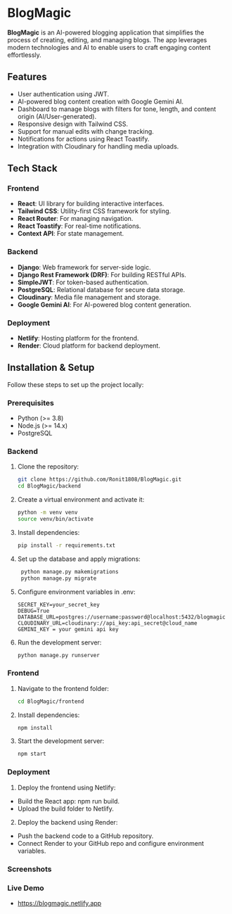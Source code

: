 # BlogMagic

**BlogMagic** is an AI-powered blogging application that simplifies the process of creating, editing, and managing blogs. The app leverages modern technologies and AI to enable users to craft engaging content effortlessly.

## Features

- User authentication using JWT.
- AI-powered blog content creation with Google Gemini AI.
- Dashboard to manage blogs with filters for tone, length, and content origin (AI/User-generated).
- Responsive design with Tailwind CSS.
- Support for manual edits with change tracking.
- Notifications for actions using React Toastify.
- Integration with Cloudinary for handling media uploads.

## Tech Stack

### Frontend
- **React**: UI library for building interactive interfaces.
- **Tailwind CSS**: Utility-first CSS framework for styling.
- **React Router**: For managing navigation.
- **React Toastify**: For real-time notifications.
- **Context API**: For state management.

### Backend
- **Django**: Web framework for server-side logic.
- **Django Rest Framework (DRF)**: For building RESTful APIs.
- **SimpleJWT**: For token-based authentication.
- **PostgreSQL**: Relational database for secure data storage.
- **Cloudinary**: Media file management and storage.
- **Google Gemini AI**: For AI-powered blog content generation.

### Deployment
- **Netlify**: Hosting platform for the frontend.
- **Render**: Cloud platform for backend deployment.

## Installation & Setup

Follow these steps to set up the project locally:

### Prerequisites
- Python (>= 3.8)
- Node.js (>= 14.x)
- PostgreSQL

### Backend
1. Clone the repository:
   ```bash
   git clone https://github.com/Ronit1808/BlogMagic.git
   cd BlogMagic/backend
   
2. Create a virtual environment and activate it:
   ```bash
   python -m venv venv
   source venv/bin/activate  

3. Install dependencies:
   ```bash
   pip install -r requirements.txt
   
4. Set up the database and apply migrations:
   ```bash
    python manage.py makemigrations
    python manage.py migrate
   
5. Configure environment variables in .env:
    ```env
    SECRET_KEY=your_secret_key
    DEBUG=True
    DATABASE_URL=postgres://username:password@localhost:5432/blogmagic
    CLOUDINARY_URL=cloudinary://api_key:api_secret@cloud_name
    GEMINI_KEY = your gemini api key

6. Run the development server:
   ```bash
   python manage.py runserver


### Frontend
1. Navigate to the frontend folder:
   ```bash
   cd BlogMagic/frontend

2. Install dependencies:
   ```bash
   npm install

3. Start the development server:
   ```bash
   npm start

### Deployment
1. Deploy the frontend using Netlify:
- Build the React app: npm run build.
- Upload the build folder to Netlify.

2. Deploy the backend using Render:
- Push the backend code to a GitHub repository.
- Connect Render to your GitHub repo and configure environment variables.

### Screenshots



### Live Demo 
- https://blogmagic.netlify.app



    

